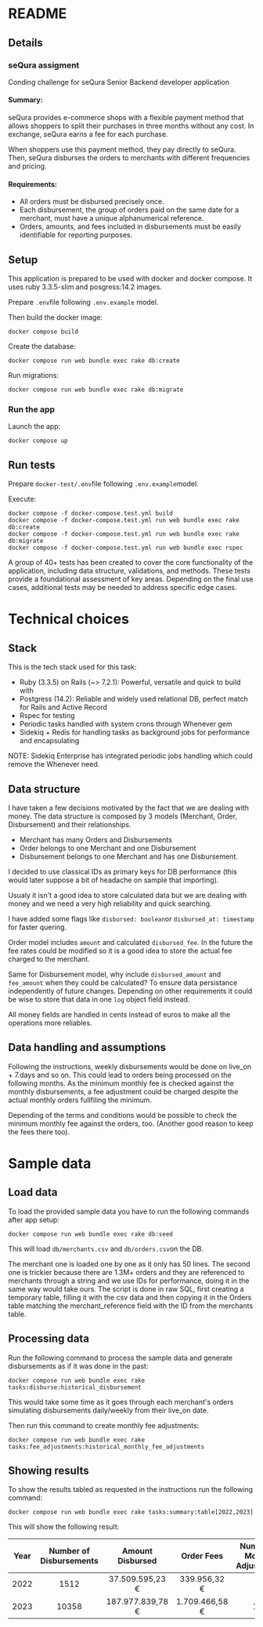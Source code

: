 # README

## Details

### seQura assigment

Conding challenge for seQura Senior Backend developer application

#### Summary:

seQura provides e-commerce shops with a flexible payment method that allows shoppers to split their purchases in three months without any cost. In exchange, seQura earns a fee for each purchase.

When shoppers use this payment method, they pay directly to seQura. Then, seQura disburses the orders to merchants with different frequencies and pricing.

#### Requirements:

- All orders must be disbursed precisely once.
- Each disbursement, the group of orders paid on the same date for a merchant, must have a unique alphanumerical reference.
- Orders, amounts, and fees included in disbursements must be easily identifiable for reporting purposes.

## Setup

This application is prepared to be used with docker and docker compose. It uses ruby 3.3.5-slim and posgress:14.2 images.

Prepare `.env`file following `.env.example` model.

Then build the docker image:

`docker compose build`

Create the database:

`docker compose run web bundle exec rake db:create`

Run migrations:

`docker compose run web bundle exec rake db:migrate`


### Run the app

Launch the app:

`docker compose up`


## Run tests

Prepare `docker-test/.env`file following `.env.example`model.

Execute:
```
docker compose -f docker-compose.test.yml build
docker compose -f docker-compose.test.yml run web bundle exec rake db:create
docker compose -f docker-compose.test.yml run web bundle exec rake db:migrate
docker compose -f docker-compose.test.yml run web bundle exec rspec
```

A group of 40+ tests has been created to cover the core functionality of the application, including data structure, validations, and methods. These tests provide a foundational assessment of key areas. Depending on the final use cases, additional tests may be needed to address specific edge cases.

# Technical choices

## Stack

This is the tech stack used for this task:

- Ruby (3.3.5) on Rails (~> 7.2.1): Powerful, versatile and quick to build with
- Postgress (14.2): Reliable and widely used relational DB, perfect match for Rails and Active Record
- Rspec for testing
- Periodic tasks handled with system crons through Whenever gem
- Sidekiq + Redis for handling tasks as background jobs for performance and encapsulating 

NOTE: Sidekiq Enterprise has integrated periodic jobs handling which could remove the Whenever need.

## Data structure

I have taken a few decisions motivated by the fact that we are dealing with money. The data structure is
composed by 3 models (Merchant, Order, Disbursement) and their relationships.

- Merchant has many Orders and Disbursements
- Order belongs to one Merchant and one Disbursement
- Disbursement belongs to one Merchant and has one Disbursement.

I decided to use classical IDs as primary keys for DB performance (this would later suppose a bit of headache
on sample that importing).

Usualy it isn't a good idea to store calculated data but we are dealing with money and we need a very high reliability
and quick searching.

I have added some flags like `disbursed: boolean`or `disbursed_at: timestamp` for faster quering.

Order model includes `amount` and calculated `disbursed_fee`. In the future the fee rates could be modified so it is a good
idea to store the actual fee charged to the merchant.

Same for Disbursement model, why include `disbursed_amount` and `fee_amount` when they could be calculated? To ensure data
persistance independently of future changes. Depending on other requirements it could be wise to store that data in one `log` object field instead.

All money fields are handled in cents instead of euros to make all the operations more reliables.

## Data handling and assumptions

Following the instructions, weekly disbursements would be done on live_on + 7.days and so on. This could lead to orders being processed on the following months. As the minimum monthly fee is checked against the monthly disbursements, a fee adjustment could be charged despite the actual monthly orders fullfiling the minimum.

Depending of the terms and conditions would be possible to check the minimum monthly fee against the orders, too. (Another good reason to keep the fees there too).

# Sample data

## Load data
To load the provided sample data you have to run the following commands after app setup:

`docker compose run web bundle exec rake db:seed`

This will load `db/merchants.csv` and `db/orders.csv`on the DB. 

The merchant one is loaded one by one as it only has 50 lines. The second one is trickier because there are 1.3M+ orders and they are referenced to merchants through a string and we use IDs for performance, doing it in the same way would take ours. The script is done in raw SQL, first creating a temporary table, filling it with the csv data and then copying it in the Orders table matching the merchant_reference field with the ID from the merchants table. 

## Processing data

Run the following command to process the sample data and generate disbursements as if it was done in the past:

`docker compose run web bundle exec rake tasks:disburse:historical_disbursement`

This would take some time as it goes through each merchant's orders simulating disbursements daily/weekly from their live_on date.

Then run this command to create monthly fee adjustments:

`docker compose run web bundle exec rake tasks:fee_adjustments:historical_monthly_fee_adjustments`

## Showing results

To show the results tabled as requested in the instructions run the following command:

`docker compose run web bundle exec rake tasks:summary:table[2022,2023]`

This will show the following result:

Year | Number of Disbursements | Amount Disbursed | Order Fees | Number of Monthly Adjustments | Amount of Monthly Adjustments |
| :--------: | :--------: | :--------: | :--------: | :--------: | :--------:   
| 2022 | 1512 | 37.509.595,23 € | 339.956,32 €  | 31 | 593,78 € |          
| 2023 | 10358 | 187.977.839,78 € | 1.709.466,58 € | 110 | 1.831,52 €

